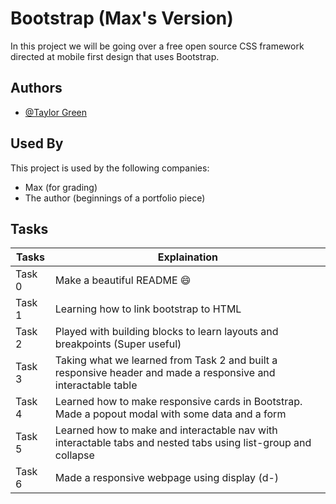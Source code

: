 
# Bootstrap (Max's Version)

In this project we will be going over a free open source CSS framework directed at mobile first design that uses Bootstrap. 


## Authors

- [@Taylor Green](https://www.github.com/Greentaylor27)


## Used By

This project is used by the following companies:

- Max (for grading)
- The author (beginnings of a portfolio piece)


## Tasks

| Tasks | Explaination |
| ----- | ------------ |
| Task 0 | Make a beautiful README :smile: |
| Task 1 | Learning how to link bootstrap to HTML |
| Task 2 | Played with building blocks to learn layouts and breakpoints (Super useful) |
| Task 3 | Taking what we learned from Task 2 and built a responsive header and made a responsive and interactable table |
| Task 4 | Learned how to make responsive cards in Bootstrap. Made a popout modal with some data and a form |
| Task 5 | Learned how to make and interactable nav with interactable tabs and nested tabs using list-group and collapse |
| Task 6 | Made a responsive webpage using display (d-)|
